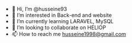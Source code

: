 - 👋 Hi, I’m @husseine93
- 👀 I’m interested in Back-end and website
- 🌱 I’m currently learning LARAVEL, MySQL 
- 💞️ I’m looking to collaborate on HELIOP
- 📫 How to reach me husseine1998@gmail.com

<!---
husseine93/husseine93 is a ✨ special ✨ repository because its `README.md` (this file) appears on your GitHub profile.
You can click the Preview link to take a look at your changes.
--->
